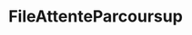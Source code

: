 ---
layout: post
title: FileAttenteParcoursup
lien: https://github.com/DegrangeM/FileAttenteParcoursup
description: >-
  Ce site a pour objectif d'aider les élèves à comprendre les différentes données de liste d'attente et d'appel fournies par Parcoursup.
image: >-
  https://user-images.githubusercontent.com/53106394/245453725-46a2a7ee-e84c-47a9-8db3-6b25b04adf2c.png
category: Outil en ligne
tags:
  - OutilEnLigne
  - Parcoursup
---